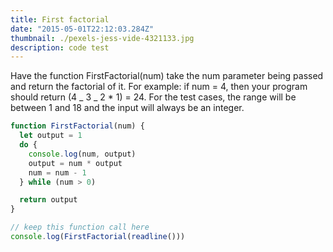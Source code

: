 ```yaml
---
title: First factorial
date: "2015-05-01T22:12:03.284Z"
thumbnail: ./pexels-jess-vide-4321133.jpg
description: code test
---
```


Have the function FirstFactorial(num) take the num parameter being passed and return the factorial of it. For example: if num = 4, then your program should return (4 _ 3 _ 2 \* 1) = 24. For the test cases, the range will be between 1 and 18 and the input will always be an integer.

```js
function FirstFactorial(num) {
  let output = 1
  do {
    console.log(num, output)
    output = num * output
    num = num - 1
  } while (num > 0)

  return output
}

// keep this function call here
console.log(FirstFactorial(readline()))
```
